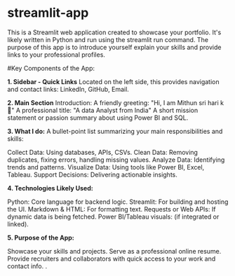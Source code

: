 # streamlit-app
This is a Streamlit web application created to showcase your portfolio. 
It's likely written in Python and run using the streamlit run command. 
The purpose of this app is to introduce yourself explain your skills and provide links to your professional profiles.

#Key Components of the App:

**1. Sidebar - Quick Links**
Located on the left side, this provides navigation and contact links:
LinkedIn,
GitHub,
Email.

**2. Main Section**
 Introduction:
A friendly greeting: "Hi, I am Mithun sri hari k 👋"
A professional title: "A data Analyst from India"
A short mission statement or passion summary about using Power BI and SQL.

**3. What I do:**
A bullet-point list summarizing your main responsibilities and skills:

Collect Data: Using databases, APIs, CSVs.
Clean Data: Removing duplicates, fixing errors, handling missing values.
Analyze Data: Identifying trends and patterns.
Visualize Data: Using tools like Power BI, Excel, Tableau.
Support Decisions: Delivering actionable insights.

**4. Technologies Likely Used:**

Python: Core language for backend logic.
Streamlit: For building and hosting the UI.
Markdown & HTML: For formatting text.
Requests or Web APIs: If dynamic data is being fetched.
Power BI/Tableau visuals: (if integrated or linked).

**5. Purpose of the App:**

Showcase your skills and projects.
Serve as a professional online resume.
Provide recruiters and collaborators with quick access to your work and contact info.
.











